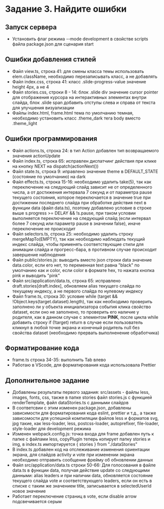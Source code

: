 # Задание 3. Найдите ошибки

## Запуск сервера

-   Установить флаг режима --mode development в свойстве scripts файла package.json для сценария start

## Ошибки добавления стилей

-   Файл view.ts, строка 41: для смены класса темы использовать elem.className, необходимо перезаписывать класс, а не добавлять
-   Файл index.css, строка 41: класс .slide-progress-value значение height 4px, а не 4
-   Файл stories.css, строки 8 - 14: блок .slide div значение cursor pointer для отображения курсора на интерактивных элементах внутри слайда, блок .slide span добавить отступы слева и справа от текста для улучшения визуализации
-   Файлы index.html, frame.html тема по умолчанию темная, необходимо установить класс .theme_dark тега body вместо .theme_light

## Ошибки программирования

-   Файл actions.ts, строка 24: в тип Action добавлен тип возвращаемого значения actionUpdate
-   Файл index.ts, строка 65: исправлен диспатчинг действия при клике на кнопку NEXT на dispatch(actionNext())
-   Файл state.ts, строка 9: иправлено значение theme в DEFAULT_STATE (состояние по умолчанию) на dark
-   Файл effects.ts, строка 15-16: необходимо удалить take(5), так как переключение на следующий слайд зависит не от определенного числа, а от достижения интервала 7 секунд и от параметра pause текущего состояния, которое переключается в значение true при достижении последнего слайда при обработке действия next в функции data (файл data.ts), поэтому добавлено условие в строке выше s.progress >= DELAY && !s.pause, при таком условии выполняется переключение на следующий слайд (если интервал более 7 секунд или параметр pause в значении false), иначе переключение не происходит
-   Файл selectors.ts, строка 25: необходимо удалить строку mergeMapTo(EMPTY), так как необходимо наблюдать текущий индекс слайда, чтобы применять соответствующие стили для анимации слайда и прогресс-бара, в противном случае происходит завершение наблюдения
-   Файл public/stories.js: выводить вместо json строки data значение data.color, если его нет, то переменная text равна "black" по умолчанию как и color, если color в формате hex, то нажата кнопка pink и выводить "pink"
-   Файл src/application/data.ts, строка 65: исправлено draft.stories[draft.index], обновляем alias текущего слайда по текущему индексу, а не первого слайда по нулевому индексу
-   Файл frame.ts, строка 30: условие while (target && !Object.keys(target.dataset).length), так как необходимо проверить заполнено ли у объекта инициализатора события клика свойство dataset, если оно не заполнено, то проверить его наличие у родителя, как в данном случае с элементом <strong>PINK</strong>, после цикла while добавить строку if (!target) return в случае если пользователь кликнул в любой точке экрана и конечный родитель null без свойства dataset (необходимо прервать выполненение обработчика)

## Форматирование кода

-   frame.ts строка 34-35: выполнить Tab влево
-   Работаю в VScode, для форматирования кода использовала Prettier

## Дополнительное задание

-   Добавлены результаты первого задания: src/assets - файлы less, images, fonts, css, также в папке stories файл stories.js c функцией renderTemplate, файл dataStories.ts с данными слайдов
-   В соответсвии с этим изменен package.json, добавлены зависимости для форматирования кода eslint, prettier и т.д., а также зависомости для успешной компиляции файлов less и форматов svg, jpg такие, как less-loader, less, postcss-loader, autoprefixer, file-loader, style-loader для development режима
-   Изменен webpack.config.js: точка входа для frame добавлен путь к папке с файлами less,
    copyPlugin теперь копирует папку stories и img, в index.ts импортируется { stories } from "./dataStories"
-   В index.ts добавлен код на отслеживание изменения ориентации экрана, для слайдов activity и vote при изменении экрана необходимо отправить сообщение фрейму об обновлении данных
-   Файл src/application/data.ts строки 50-66: Для голосования в файле data.ts в функции data, получая действие update cо следующими данными: alias leaders и при наличии data, обновляется состояние текущего слайда vote и соответствующего leaders, если он есть в списке с таким же значением title, записывается в selectedUserId новое значение
-   Работает переключение страниц в vote, если disable arrow подсвечивается серым
